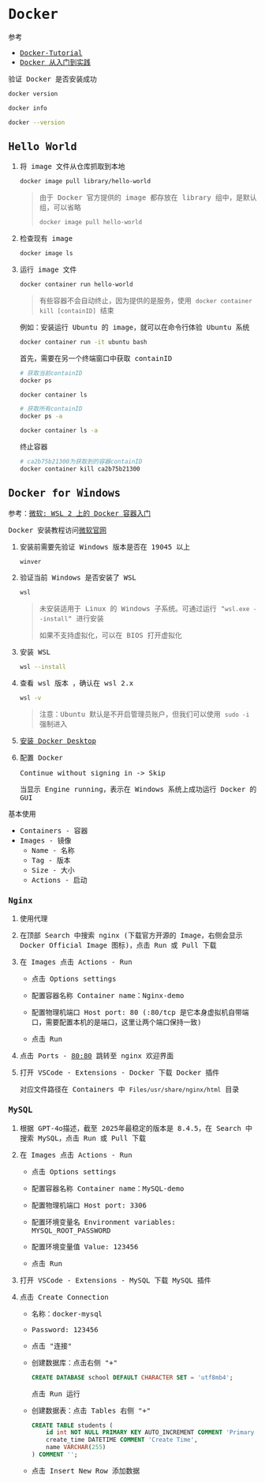 # <samp>Docker</samp>

<samp>参考</samp>

- <samp>[Docker-Tutorial](https://dunwu.github.io/linux-tutorial/docker/docker-quickstart.html#docker-%E7%9A%84%E6%A0%B8%E5%BF%83%E6%A6%82%E5%BF%B5)</samp>
- <samp>[Docker 从入门到实践](https://yeasy.gitbook.io/docker_practice)</samp>

<samp>验证 Docker 是否安装成功</samp>

```sh
docker version

docker info

docker --version
```

## <samp>Hello World</samp>

1. <samp>将 image 文件从仓库抓取到本地</samp>

   ```sh
   docker image pull library/hello-world
   ```

   > <samp>由于 Docker 官方提供的 image 都存放在 library 组中，是默认组，可以省略</samp>
   >
   > ```sh
   > docker image pull hello-world
   > ```

2. <samp>检查现有 image</samp>

   ```sh
   docker image ls 
   ```

3. <samp>运行 image 文件</samp>

   ```sh
   docker container run hello-world
   ```

   > <samp>有些容器不会自动终止，因为提供的是服务，使用 `docker container kill [containID]` 结束</samp>

   <samp>例如：安装运行 Ubuntu 的 image，就可以在命令行体验 Ubuntu 系统</samp>

   ```sh
   docker container run -it ubuntu bash
   ```

   <samp>首先，需要在另一个终端窗口中获取 containID</samp>

   ```sh
   # 获取当前containID
   docker ps
   
   docker container ls
   
   # 获取所有containID
   docker ps -a
   
   docker container ls -a
   ```

   <samp>终止容器</samp>

   ```sh
   # ca2b75b21300为获取到的容器containID
   docker container kill ca2b75b21300
   ```



## <samp>Docker for Windows</samp>

<samp>参考：[微软: WSL 2 上的 Docker 容器入门](https://learn.microsoft.com/zh-cn/windows/wsl/tutorials/wsl-containers#install-docker-desktop)</samp>

<samp>Docker 安装教程访问[微软官网](http://learn.microsoft.com/zh-cn/windows/wsl/tutorials/wsl-containers#overview-of-docker-containers)</samp>

1. <samp>安装前需要先验证 Windows 版本是否在 19045 以上</samp>

   ```sh
   winver
   ```

2. <samp>验证当前 Windows 是否安装了 WSL</samp>

   ```sh
   wsl
   ```

   > <samp>未安装适用于 Linux 的 Windows 子系统。可通过运行 "`wsl.exe --install`" 进行安装</samp>
   >
   > <samp>如果不支持虚拟化，可以在 BIOS 打开虚拟化</samp>

3. <samp>安装 WSL</samp>

   ```sh
   wsl --install
   ```

4. <samp>查看 wsl 版本 ，确认在 wsl 2.x </samp>

   ```sh
   wsl -v
   ```

   > <samp>注意：Ubuntu 默认是不开启管理员账户，但我们可以使用 `sudo -i` 强制进入</samp>

5. <samp>[安装 Docker Desktop](https://learn.microsoft.com/zh-cn/windows/wsl/tutorials/wsl-containers#install-docker-desktop) </samp>

6. <samp>配置 Docker</samp>

   <samp>Continue without signing in -> Skip</samp>

   <samp>当显示 Engine running，表示在 Windows 系统上成功运行 Docker 的 GUI</samp>

<samp>基本使用</samp>

- <samp>Containers - 容器</samp>
- <samp>Images - 镜像</samp>
  - <samp>Name - 名称</samp>
  - <samp>Tag - 版本</samp>
  - <samp>Size - 大小</samp>
  - <samp>Actions - 启动</samp>

### <samp>Nginx</samp>

1. <samp>使用代理</samp>

2. <samp>在顶部 Search 中搜索 nginx (下载官方开源的 Image，右侧会显示 Docker Official Image 图标)，点击 Run 或 Pull 下载</samp>

3. <samp>在 Images 点击 Actions - Run</samp>

   - <samp>点击 Options settings</samp>

   - <samp>配置容器名称 Container name：Nginx-demo</samp>

   - <samp>配置物理机端口 Host port: 80 (:80/tcp 是它本身虚拟机自带端口，需要配置本机的是端口，这里让两个端口保持一致)</samp>

   - <samp>点击 Run</samp>

4. <samp>点击 Ports - [80:80](http://localhost:80) 跳转至 nginx 欢迎界面</samp>

5. <samp>打开 VSCode - Extensions - Docker 下载 Docker 插件</samp>

   <samp>对应文件路径在 Containers 中 `Files/usr/share/nginx/html` 目录</samp>

### <samp>MySQL</samp>

1. <samp>根据 GPT-4o描述，截至 2025年最稳定的版本是 8.4.5，在 Search 中搜索 MySQL，点击 Run 或 Pull 下载</samp>

2. <samp>在 Images 点击 Actions - Run</samp>

   - <samp>点击 Options settings</samp>

   - <samp>配置容器名称 Container name：MySQL-demo</samp>

   - <samp>配置物理机端口 Host port: 3306</samp>
   - <samp>配置环境变量名 Environment variables: MYSQL_ROOT_PASSWORD</samp>
   - <samp>配置环境变量值 Value: 123456</samp>

   - <samp>点击 Run</samp>

3. <samp>打开 VSCode - Extensions - MySQL 下载 MySQL 插件</samp>

4. <samp>点击 Create Connection</samp>

   - <samp>名称：docker-mysql</samp>

   - <samp>Password: 123456</samp>

   - <samp>点击 "连接"</samp>

   - <samp>创建数据库：点击右侧 "+" </samp>

     ```sql
     CREATE DATABASE school DEFAULT CHARACTER SET = 'utf8mb4';
     ```

     <samp>点击 Run 运行</samp>

   - <samp>创建数据表：点击 Tables 右侧 "+"</samp>

     ```sql
     CREATE TABLE students (
         id int NOT NULL PRIMARY KEY AUTO_INCREMENT COMMENT 'Primary Key',
         create_time DATETIME COMMENT 'Create Time',
         name VARCHAR(255)
     ) COMMENT '';
     ```

   - <samp>点击 Insert New Row 添加数据</samp>
